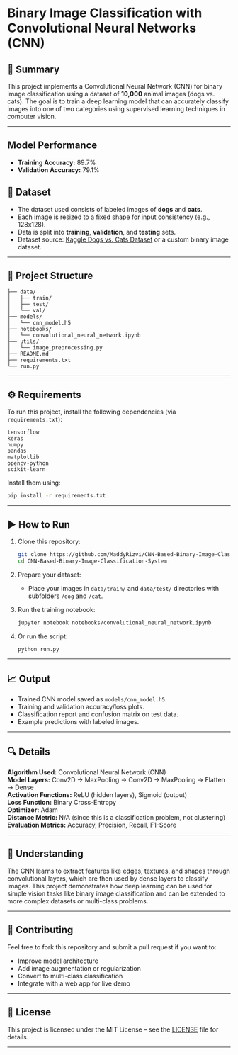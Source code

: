 
# Binary Image Classification with Convolutional Neural Networks (CNN)

## 📌 Summary

This project implements a Convolutional Neural Network (CNN) for binary image classification using a dataset of **10,000** animal images (dogs vs. cats). The goal is to train a deep learning model that can accurately classify images into one of two categories using supervised learning techniques in computer vision.

---

## Model Performance

- **Training Accuracy:** 89.7%
- **Validation Accuracy:** 79.1%

## 📁 Dataset

- The dataset used consists of labeled images of **dogs** and **cats**.
- Each image is resized to a fixed shape for input consistency (e.g., 128x128).
- Data is split into **training**, **validation**, and **testing** sets.
- Dataset source: [Kaggle Dogs vs. Cats Dataset](https://www.kaggle.com/c/dogs-vs-cats/data) or a custom binary image dataset.

---

## 📂 Project Structure

```
├── data/
│   ├── train/
│   ├── test/
│   └── val/
├── models/
│   └── cnn_model.h5
├── notebooks/
│   └── convolutional_neural_network.ipynb
├── utils/
│   └── image_preprocessing.py
├── README.md
├── requirements.txt
└── run.py
```

---

## ⚙️ Requirements

To run this project, install the following dependencies (via `requirements.txt`):

```
tensorflow
keras
numpy
pandas
matplotlib
opencv-python
scikit-learn
```

Install them using:

```bash
pip install -r requirements.txt
```

---

## ▶️ How to Run

1. Clone this repository:
   ```bash
   git clone https://github.com/MaddyRizvi/CNN-Based-Binary-Image-Classification-System
   cd CNN-Based-Binary-Image-Classification-System
   ```

2. Prepare your dataset:
   - Place your images in `data/train/` and `data/test/` directories with subfolders `/dog` and `/cat`.

3. Run the training notebook:
   ```bash
   jupyter notebook notebooks/convolutional_neural_network.ipynb
   ```

4. Or run the script:
   ```bash
   python run.py
   ```

---

## 📈 Output

- Trained CNN model saved as `models/cnn_model.h5`.
- Training and validation accuracy/loss plots.
- Classification report and confusion matrix on test data.
- Example predictions with labeled images.

---

## 🔍 Details

**Algorithm Used:** Convolutional Neural Network (CNN)  
**Model Layers:** Conv2D → MaxPooling → Conv2D → MaxPooling → Flatten → Dense  
**Activation Functions:** ReLU (hidden layers), Sigmoid (output)  
**Loss Function:** Binary Cross-Entropy  
**Optimizer:** Adam  
**Distance Metric:** N/A (since this is a classification problem, not clustering)  
**Evaluation Metrics:** Accuracy, Precision, Recall, F1-Score

---

## 🧠 Understanding

The CNN learns to extract features like edges, textures, and shapes through convolutional layers, which are then used by dense layers to classify images. This project demonstrates how deep learning can be used for simple vision tasks like binary image classification and can be extended to more complex datasets or multi-class problems.

---

## 🤝 Contributing

Feel free to fork this repository and submit a pull request if you want to:
- Improve model architecture
- Add image augmentation or regularization
- Convert to multi-class classification
- Integrate with a web app for live demo

---

## 📜 License

This project is licensed under the MIT License – see the [LICENSE](LICENSE) file for details.

---
